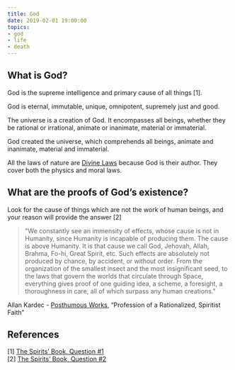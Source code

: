 ```yaml
---
title: God
date: 2019-02-01 19:00:00
topics:
- god
- life
- death
---
```


## What is God?  
God is the supreme intelligence and primary cause of all things [1].  

God is eternal, immutable, unique, omnipotent, supremely just and good.  

The universe is a creation of God. It encompasses all beings, whether they be
rational or irrational, animate or inanimate, material or immaterial.  

God created the universe, which comprehends all beings, animate and inanimate,
material and immaterial.  

All the laws of nature are [Divine Laws](/divine-laws) because God is their
author. They cover both the physics and moral laws.   

## What are the proofs of God’s existence?
Look for the cause of things which are not the work of human beings, and your
reason will provide the answer [2]

> "We constantly see an immensity of effects, whose cause is not in Humanity,
since Humanity is incapable of producing them. The cause is above Humanity. It
is that cause we call God, Jehovah, Allah, Brahma, Fo-hi, Great Spirit, etc.
Such effects are absolutely not produced by chance, by accident, or without
order. From the organization of the smallest insect and the most insignificant
seed, to the laws that govern the worlds that circulate through Space,
everything gives proof of one guiding idea, a scheme, a foresight, a
thoroughness in care, all of which surpass any human creations."

Allan Kardec - [Posthumous Works](/books/allan-kardec/posthmous-works),
“Profession of a Rationalized, Spiritist Faith”

## References
[1] [The Spirits’ Book, Question #1](/books/allan-kardec/spirits-book/1)  
[2] [The Spirits’ Book, Question #2](/books/allan-kardec/spirits-book/2)  
